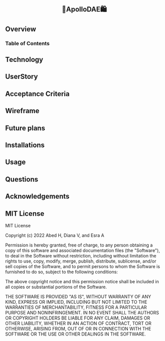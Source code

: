 ## <p align="center"> **🌃ApolloDAE🛍️** </p>

## Overview

### Table of Contents

## Technology

## UserStory

## Acceptance Criteria

## Wireframe

## Future plans

## Installations

## Usage

## Questions

## Acknowledgements

## MIT License
MIT License

Copyright (c) 2022 Abed H, Diana V, and Esra A

Permission is hereby granted, free of charge, to any person obtaining a copy
of this software and associated documentation files (the "Software"), to deal
in the Software without restriction, including without limitation the rights
to use, copy, modify, merge, publish, distribute, sublicense, and/or sell
copies of the Software, and to permit persons to whom the Software is
furnished to do so, subject to the following conditions:

The above copyright notice and this permission notice shall be included in all
copies or substantial portions of the Software.

THE SOFTWARE IS PROVIDED "AS IS", WITHOUT WARRANTY OF ANY KIND, EXPRESS OR
IMPLIED, INCLUDING BUT NOT LIMITED TO THE WARRANTIES OF MERCHANTABILITY,
FITNESS FOR A PARTICULAR PURPOSE AND NONINFRINGEMENT. IN NO EVENT SHALL THE
AUTHORS OR COPYRIGHT HOLDERS BE LIABLE FOR ANY CLAIM, DAMAGES OR OTHER
LIABILITY, WHETHER IN AN ACTION OF CONTRACT, TORT OR OTHERWISE, ARISING FROM,
OUT OF OR IN CONNECTION WITH THE SOFTWARE OR THE USE OR OTHER DEALINGS IN THE
SOFTWARE.